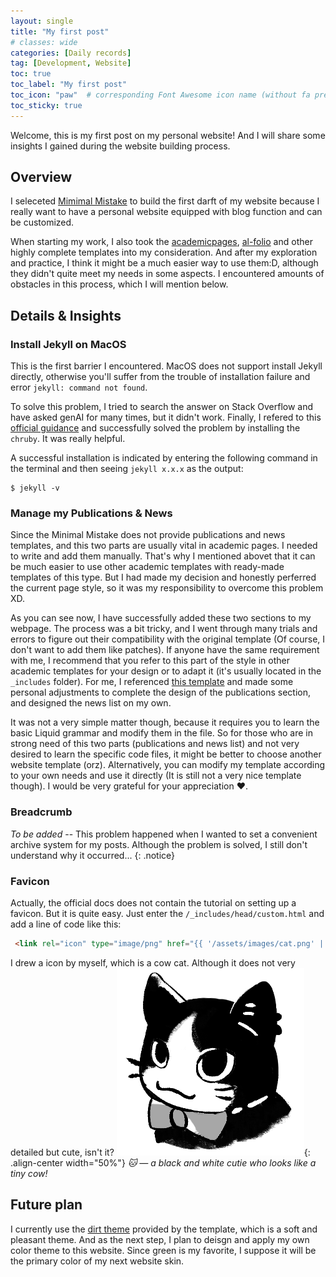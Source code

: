 ```yaml
---
layout: single
title: "My first post"
# classes: wide
categories: [Daily records]
tag: [Development, Website]
toc: true
toc_label: "My first post"
toc_icon: "paw"  # corresponding Font Awesome icon name (without fa prefix)
toc_sticky: true
---
```

Welcome, this is my first post on my personal website! And I will share some insights I gained during the website building process.

## Overview
I seleceted [Mimimal Mistake](https://mmistakes.github.io/minimal-mistakes/) to build the first darft of my website because I really want to have a personal website equipped with blog function and can be customized.

When starting my work, I also took the [academicpages](https://github.com/academicpages/academicpages.github.io), [al-folio](https://github.com/alshedivat/al-folio) and other highly complete templates into my consideration. And after my exploration and practice, I think it might be a much easier way to use them:D, although they didn't quite meet my needs in some aspects. I encountered amounts of obstacles in this process, which I will mention below.

## Details & Insights
### Install Jekyll on MacOS
This is the first barrier I encountered. MacOS does not support install Jekyll directly, otherwise you'll suffer from the trouble of installation failure and error `jekyll: command not found`.

To solve this problem, I tried to search the answer on Stack Overflow and have asked genAI for many times, but it didn't work. Finally, I refered to this [official guidance](https://jekyllrb.com/docs/installation/macos/) and successfully solved the problem by installing the `chruby`. It was really helpful.

A successful installation is indicated by entering the following command in the terminal and then seeing `jekyll x.x.x` as the output:
```terminal
$ jekyll -v 
```

### Manage my Publications & News
Since the Minimal Mistake does not provide publications and news templates, and this two parts are usually vital in academic pages. I needed to write and add them manually. That's why I mentioned abovet that it can be much easier to use other academic templates with ready-made templates of this type. But I had made my decision and honestly perferred the current page style, so it was my responsibility to overcome this problem XD.

As you can see now, I have successfully added these two sections to my webpage. The process was a bit tricky, and I went through many trials and errors to figure out their compatibility with the original template (Of course, I don't want to add them like patches). If anyone have the same requirement with me, I recommend that you refer to this part of the style in other academic templates for your design or to adapt it (it's usually located in the `_includes` folder). For me, I referenced [this template](https://github.com/domoritz/domoritz.github.io/tree/master) and made some personal adjustments to complete the design of the publications section, and designed the news list on my own.

It was not a very simple matter though, because it requires you to learn the basic Liquid grammar and modify them in the file. So for those who are in strong need of this two parts (publications and news list) and not very desired to learn the specific code files, it might be better to choose another website template (orz). Alternatively, you can modify my template according to your own needs and use it directly (It is still not a very nice template though). I would be very grateful for your appreciation ❤️.


### Breadcrumb
*To be added* 
-- This problem happened when I wanted to set a convenient archive system for my posts. Although the problem is solved, I still don't understand why it occurred...
{: .notice}

### Favicon
Actually, the official docs does not contain the tutorial on setting up a favicon. But it is quite easy. Just enter the `/_includes/head/custom.html` and add a line of code like this: 
```html
 <link rel="icon" type="image/png" href="{{ '/assets/images/cat.png' | relative_url }}">
 ```
I drew a icon by myself, which is a cow cat. Although it does not very detailed but cute, isn't it?
![My cat](/assets/images/cat.png){: .align-center width="50%"}
 *🐱 — a black and white cutie who looks like a tiny cow!* 


## Future plan
I currently use the [dirt theme](https://mmistakes.github.io/minimal-mistakes/docs/configuration/#dirt-skin-dirt) provided by the template, which is a soft and pleasant theme. And as the next step, I plan to deisgn and apply my own color theme to this website. Since <span class="first-post-green-text">green</span> is my favorite, I suppose it will be the primary color of my next website skin.